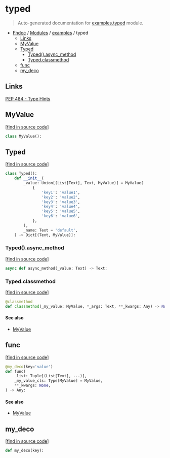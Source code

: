 # typed

> Auto-generated documentation for [examples.typed](../../examples/typed.py) module.

- [Fhdoc](../README.md#fhdoc-index) / [Modules](../MODULES.md#fhdoc-modules) / [examples](index.md#examples) / typed
    - [Links](#links)
    - [MyValue](#myvalue)
    - [Typed](#typed)
        - [Typed().async_method](#typedasync_method)
        - [Typed.classmethod](#typedclassmethod)
    - [func](#func)
    - [my_deco](#my_deco)

## Links

[PEP 484 - Type Hints](https://www.python.org/dev/peps/pep-0484/)

## MyValue

[[find in source code]](../../examples/typed.py#L12)

```python
class MyValue():
```

## Typed

[[find in source code]](../../examples/typed.py#L16)

```python
class Typed():
    def __init__(
        _value: Union[(List[Text], Text, MyValue)] = MyValue(
            {
                'key1': 'value1',
                'key2': 'value2',
                'key3': 'value3',
                'key4': 'value4',
                'key5': 'value5',
                'key6': 'value6',
            },
        ),
        _name: Text = 'default',
    ) -> Dict[(Text, MyValue)]:
```

### Typed().async_method

[[find in source code]](../../examples/typed.py#L38)

```python
async def async_method(_value: Text) -> Text:
```

### Typed.classmethod

[[find in source code]](../../examples/typed.py#L34)

```python
@classmethod
def classmethod(_my_value: MyValue, *_args: Text, **_kwargs: Any) -> None:
```

#### See also

- [MyValue](#myvalue)

## func

[[find in source code]](../../examples/typed.py#L46)

```python
@my_deco(key='value')
def func(
    _list: Tuple[(List[Text], ...)],
    _my_value_cls: Type[MyValue] = MyValue,
    **_kwargs: None,
) -> Any:
```

#### See also

- [MyValue](#myvalue)

## my_deco

[[find in source code]](../../examples/typed.py#L42)

```python
def my_deco(key):
```
